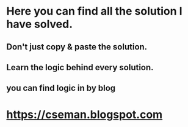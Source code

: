 # Here you can find all the solution I have solved.

## Don't just copy & paste the solution.
## Learn the logic behind every solution.

## you can find logic in by blog
# https://cseman.blogspot.com
